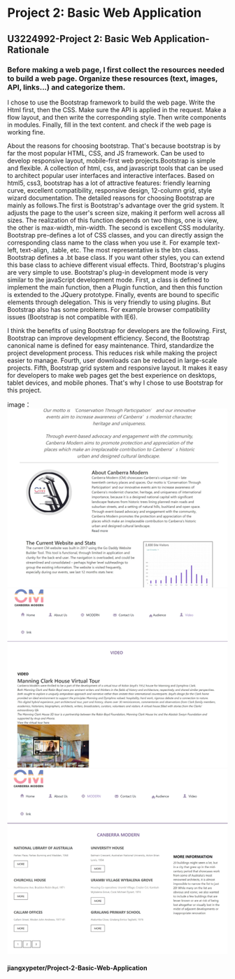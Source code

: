 # Project 2: Basic Web Application
## U3224992-Project 2: Basic Web Application-Rationale

### Before making a web page, I first collect the resources needed to build a web page. Organize these resources (text, images, API, links...) and categorize them.

I chose to use the Bootstrap framework to build the web page. Write the Html first, then the CSS. Make sure the API is applied in the request. Make a flow layout, 
and then write the corresponding style. Then write components in modules. Finally, fill in the text content. and check if the web page is working fine.

About the reasons for choosing bootstrap. That's because bootstrap is by far the most popular HTML, CSS, and JS framework. Can be used to develop responsive layout, 
mobile-first web projects.Bootstrap is simple and flexible. A collection of html, css, and javascript tools that can be used to architect popular user interfaces and interactive interfaces. 
Based on html5, css3, bootstrap has a lot of attractive features: friendly learning curve, excellent compatibility, responsive design, 12-column grid, style wizard documentation. 
The detailed reasons for choosing Bootstrap are mainly as follows.The first is Bootstrap's advantage over the grid system. It adjusts the page to the user's screen size, making it perform well across all sizes.
The realization of this function depends on two things, one is view, the other is max-width, min-width. The second is excellent CSS modularity. Bootstrap pre-defines a lot of CSS classes, 
and you can directly assign the corresponding class name to the class when you use it. For example text-left, text-align, .table, etc. The most representative is the btn class.
 Bootstrap defines a .bt base class. If you want other styles, you can extend this base class to achieve different visual effects. Third, Bootstrap's plugins are very simple to use.
Bootstrap's plug-in development mode is very similar to the javaScript development mode. First, a class is defined to implement the main function, then a Plugin function, 
and then this function is extended to the JQuery prototype. Finally, events are bound to specific elements through delegation. This is very friendly to using plugins. But Bootstrap also has some problems. 
For example browser compatibility issues (Bootstrap is not compatible with IE6).

I think the benefits of using Bootstrap for developers are the following. 
First, Bootstrap can improve development efficiency. Second, the Bootstrap canonical name is defined for easy maintenance. 
Third, standardize the project development process. This reduces risk while making the project easier to manage.
Fourth, user downloads can be reduced in large-scale projects. Fifth, Bootstrap grid system and responsive layout. 
It makes it easy for developers to make web pages get the best experience on desktops, tablet devices, and mobile phones. 
That's why I chose to use Bootstrap for this project.

image：
![Alt text](https://github.com/jiangxypeter/Project-2-Basic-Web-Application/blob/main/readme%20images/1.jpg)
![Alt text](https://github.com/jiangxypeter/Project-2-Basic-Web-Application/blob/main/readme%20images/2.jpg)
![Alt text](https://github.com/jiangxypeter/Project-2-Basic-Web-Application/blob/main/readme%20images/3.jpg)
#### jiangxypeter/Project-2-Basic-Web-Application
